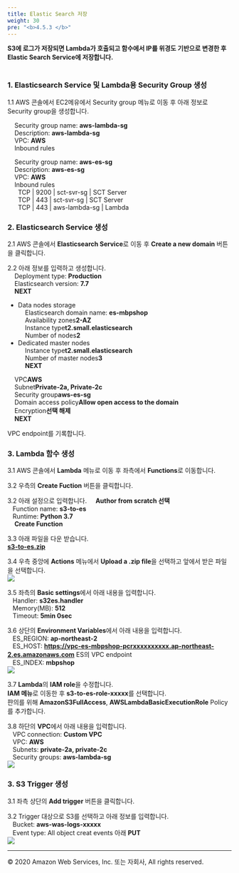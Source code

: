 ```yaml
---
title: Elastic Search 저장
weight: 30
pre: "<b>4.5.3 </b>"
---
```


**S3에 로그가 저장되면 Lambda가 호출되고 함수에서 IP를 위경도 기반으로 변경한 후 Elastic Search Service에 저장합니다.** <br/><br/>

### 1. Elasticsearch Service 및 Lambda용 Security Group 생성 
1.1 AWS 콘솔에서 EC2메유에서 Security group 메뉴로 이동 후 아래 정보로 Security group을 생성합니다.  

&nbsp;&nbsp;&nbsp;&nbsp;Security group name: **aws-lambda-sg**  
&nbsp;&nbsp;&nbsp;&nbsp;Description: **aws-lambda-sg**  
&nbsp;&nbsp;&nbsp;&nbsp;VPC: **AWS**  
&nbsp;&nbsp;&nbsp;&nbsp;Inbound rules  

&nbsp;&nbsp;&nbsp;&nbsp;Security group name: **aws-es-sg**  
&nbsp;&nbsp;&nbsp;&nbsp;Description: **aws-es-sg**  
&nbsp;&nbsp;&nbsp;&nbsp;VPC: **AWS**  
&nbsp;&nbsp;&nbsp;&nbsp;Inbound rules  
&nbsp;&nbsp;&nbsp;&nbsp;&nbsp;&nbsp;TCP | 9200 | sct-svr-sg | SCT Server  
&nbsp;&nbsp;&nbsp;&nbsp;&nbsp;&nbsp;TCP | 443 | sct-svr-sg | SCT Server  
&nbsp;&nbsp;&nbsp;&nbsp;&nbsp;&nbsp;TCP | 443 | aws-lambda-sg | Lambda  





### 2. Elasticsearch Service 생성 
2.1 AWS 콘솔에서 **Elasticsearch Service**로 이동 후 **Create a new domain** 버튼을 클릭합니다.  

2.2 아래 정보를 입력하고 생성합니다.  
&nbsp;&nbsp;&nbsp;&nbsp;Deployment type: **Production**  
&nbsp;&nbsp;&nbsp;&nbsp;Elasticsearch version: **7.7**  
&nbsp;&nbsp;&nbsp;&nbsp;**NEXT**  

* Data nodes storage  
&nbsp;&nbsp;&nbsp;&nbsp;Elasticsearch domain name: **es-mbpshop**  
&nbsp;&nbsp;&nbsp;&nbsp;Availability zones**2-AZ**  
&nbsp;&nbsp;&nbsp;&nbsp;Instance type**t2.small.elasticsearch**  
&nbsp;&nbsp;&nbsp;&nbsp;Number of nodes**2**  
* Dedicated master nodes  
&nbsp;&nbsp;&nbsp;&nbsp;Instance type**t2.small.elasticsearch**  
&nbsp;&nbsp;&nbsp;&nbsp;Number of master nodes**3**  
&nbsp;&nbsp;&nbsp;&nbsp;**NEXT**  

&nbsp;&nbsp;&nbsp;&nbsp;VPC**AWS**  
&nbsp;&nbsp;&nbsp;&nbsp;Subnet**Private-2a, Private-2c**  
&nbsp;&nbsp;&nbsp;&nbsp;Security group**aws-es-sg**  
&nbsp;&nbsp;&nbsp;&nbsp;Domain access policy**Allow open access to the domain**  
&nbsp;&nbsp;&nbsp;&nbsp;Encryption**선택 해제**  
&nbsp;&nbsp;&nbsp;&nbsp;**NEXT**  

VPC endpoint를 기록합니다.

### 3. Lambda 함수 생성
3.1 AWS 콘솔에서 **Lambda** 메뉴로 이동 후 좌측에서 **Functions**로 이동합니다.  

3.2 우측의 **Create Fuction** 버튼을 클릭합니다.  

3.2 아래 설정으로 입력합니다.
&nbsp;&nbsp;&nbsp;&nbsp;**Author from scratch 선택**  
&nbsp;&nbsp;&nbsp;Function name: **s3-to-es**  
&nbsp;&nbsp;&nbsp;Runtime: **Python 3.7**  
&nbsp;&nbsp;&nbsp;&nbsp;**Create Function**  

3.3 아래 파일을 다운 받습니다.  
**[s3-to-es.zip](/files/s3-to-es.zip)**  

3.4 우측 중앙에 **Actions** 메뉴에서 **Upload a .zip file**을 선택하고 앞에서 받은 파일을 선택합니다.  
![](/images/lab3/es_1.png#center)


3.5 좌측의 **Basic settings**에서 아래 내용을 입력합니다.  
&nbsp;&nbsp;&nbsp;Handler: **s32es.handler**  
&nbsp;&nbsp;&nbsp;Memory(MB): **512**  
&nbsp;&nbsp;&nbsp;Timeout: **5min 0sec**  

3.6 상단의 **Environment Variables**에서 아래 내용을 입력합니다.  
&nbsp;&nbsp;&nbsp;ES_REGION: **ap-northeast-2**  
&nbsp;&nbsp;&nbsp;ES_HOST: **https://vpc-es-mbpshop-pcrxxxxxxxxxx.ap-northeast-2.es.amazonaws.com**  ES의 VPC endpoint   
&nbsp;&nbsp;&nbsp;ES_INDEX: **mbpshop**  
![](/images/lab3/es_2.png#center75)


3.7 **Lambda**의 **IAM role**을 수정합니다.  
**IAM 메뉴**로 이동한 후 **s3-to-es-role-xxxxx**를 선택합니다.  
퍈의를 위해 **AmazonS3FullAccess**, **AWSLambdaBasicExecutionRole** Policy를 추가합니다.  


3.8 하단의 **VPC**에서 아래 내용을 입력합니다.  
&nbsp;&nbsp;&nbsp;VPC connection: **Custom VPC**  
&nbsp;&nbsp;&nbsp;VPC: **AWS**   
&nbsp;&nbsp;&nbsp;Subnets: **private-2a, private-2c**  
&nbsp;&nbsp;&nbsp;Security groups: **aws-lambda-sg**   
![](/images/lab3/es_3.png#center75)
 

### 3. S3 Trigger 생성 
3.1 좌측 상단의 **Add trigger** 버튼을 클릭합니다.  

3.2 Trigger 대상으로 S3를 선택하고 아래 정보를 입력합니다.  
&nbsp;&nbsp;&nbsp;Bucket: **aws-was-logs-xxxxx**   
&nbsp;&nbsp;&nbsp;Event type: All object creat events 아래 **PUT**  
![](/images/lab3/es_4.png#center75)


---
© 2020 Amazon Web Services, Inc. 또는 자회사, All rights reserved.
